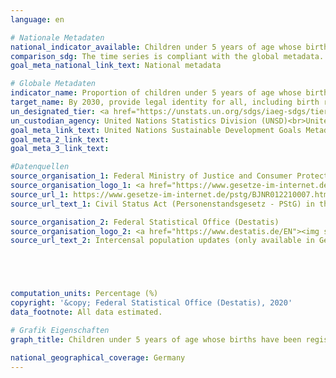 ```yaml
---
language: en

# Nationale Metadaten
national_indicator_available: Children under 5 years of age whose births have been registered with a civil authority
comparison_sdg: The time series is compliant with the global metadata.
goal_meta_national_link_text: National metadata

# Globale Metadaten
indicator_name: Proportion of children under 5 years of age whose births have been registered with a civil authority, by age
target_name: By 2030, provide legal identity for all, including birth registration
un_designated_tier: <a href="https://unstats.un.org/sdgs/iaeg-sdgs/tier-classification/" title="Click here for more information on the UN tier classification.">Tier I</a>
un_custodian_agency: United Nations Statistics Division (UNSD)<br>United Nations International Children's Emergency Fund (UNICEF)
goal_meta_link_text: United Nations Sustainable Development Goals Metadata
goal_meta_2_link_text: 
goal_meta_3_link_text: 

#Datenquellen
source_organisation_1: Federal Ministry of Justice and Consumer Protection and the Federal Office of Justice
source_organisation_logo_1: <a href="https://www.gesetze-im-internet.de/"><img src="https://g205sdgs.github.io/sdg-indicators/public/OrgImgEn/bmjv.png" alt="Logo bmjv" style="height:60px; width:148px" /></a>
source_url_1: https://www.gesetze-im-internet.de/pstg/BJNR012210007.html
source_url_text_1: Civil Status Act (Personenstandsgesetz - PStG) in the current German version (only legally binding in this version and only available in German)

source_organisation_2: Federal Statistical Office (Destatis)
source_organisation_logo_2: <a href="https://www.destatis.de/EN"><img src="https://g205sdgs.github.io/sdg-indicators/public/OrgImgEn/destatis.png" alt="Logo destatis" style="height:60px; width:148px" /></a>
source_url_text_2: Intercensal population updates (only available in German)





computation_units: Percentage (%)
copyright: '&copy; Federal Statistical Office (Destatis), 2020'
data_footnote: All data estimated.

# Grafik Eigenschaften
graph_title: Children under 5 years of age whose births have been registered with a civil authority

national_geographical_coverage: Germany
---
```


<span></span>